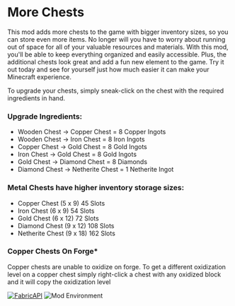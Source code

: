 # More Chests

This mod adds more chests to the game with bigger inventory sizes, so you can store even more items. No longer will you have to worry about running out of space for all of your valuable resources and materials. With this mod, you'll be able to keep everything organized and easily accessible. Plus, the additional chests look great and add a fun new element to the game. Try it out today and see for yourself just how much easier it can make your Minecraft experience.

To upgrade your chests, simply sneak-click on the chest with the required ingredients in hand.

### Upgrade Ingredients:
- Wooden Chest -> Copper Chest = 8 Copper Ingots
- Wooden Chest -> Iron Chest = 8 Iron Ingots
- Copper Chest -> Gold Chest = 8 Gold Ingots
- Iron Chest -> Gold Chest = 8 Gold Ingots
- Gold Chest -> Diamond Chest = 8 Diamonds
- Diamond Chest -> Netherite Chest = 1 Netherite Ingot

### Metal Chests have higher inventory storage sizes:
- Copper Chest (5 x 9)  45 Slots
- Iron Chest (6 x 9)  54 Slots
- Gold Chest (6 x 12)  72 Slots
- Diamond Chest (9 x 12)  108 Slots
- Netherite Chest (9 x 18)  162 Slots

### Copper Chests On Forge*
Copper chests are unable to oxidize on forge. To get a different oxidization level on a copper chest simply right-click a chest with any oxidized block and it will copy the oxidization level



[![FabricAPI](https://img.shields.io/static/v1?label=modloader&message=fabric&color=brightgreen)](https://www.curseforge.com/minecraft/mc-mods/fabric-api)
![Mod Environment](https://img.shields.io/static/v1?label=environment&message=client%2Fserver&color=yellow)
